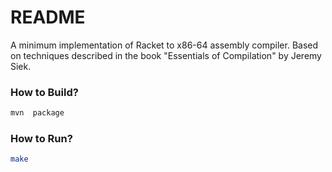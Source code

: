 # README #

A minimum implementation of Racket to x86-64 assembly compiler. 
Based on techniques described in the book "Essentials of Compilation" by Jeremy Siek. 

### How to Build? ###
```bash
mvn  package
```

### How to Run? ###
```bash
make
```
